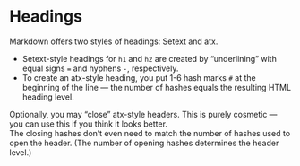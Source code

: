 # Headings

Markdown offers two styles of headings: Setext and atx. 

- Setext-style headings for `h1` and `h2` are created by “underlining” with equal signs `=` and hyphens `-`, respectively. 
- To create an atx-style heading, you put 1-6 hash marks `#` at the beginning of the line — the number of hashes equals the resulting HTML heading level.


Optionally, you may “close” atx-style headers. This is purely cosmetic — you can use this if you think it looks better.  
The closing hashes don’t even need to match the number of hashes used to open the header. (The number of opening hashes determines the header level.)
